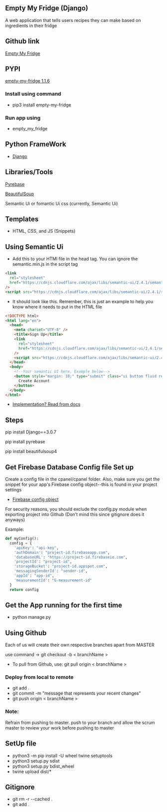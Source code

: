 ## Empty My Fridge (Django)

A web application that tells users recipes they can make based on ingredients in their fridge

## Github link

[Empty My Fridge](https://github.com/edwarddubi/empty_my_fridge_django)

## PYPI

[empty-my-fridge 1.1.6](https://pypi.org/project/empty-my-fridge/)

### Install using command
  - pip3 install empty-my-fridge

### Run app using
  - empty_my_fridge

## Python FrameWork

- [Django](https://pypi.org/project/Django/)

## Libraries/Tools

[Pyrebase](https://pypi.org/project/Pyrebase/)

[BeautifulSoup](https://pypi.org/project/beautifulsoup4/)

Semantic Ui or fomantic Ui css (currently, Semantic Ui)

## Templates

- HTML, CSS, and JS (Snippets)

## Using Semantic Ui

- Add this to your HTMl file in the head tag. You can ignore the semantic.min.js in the script tag

```html
<link
  rel="stylesheet"
  href="https://cdnjs.cloudflare.com/ajax/libs/semantic-ui/2.4.1/semantic.min.css"
/>
<script src="https://cdnjs.cloudflare.com/ajax/libs/semantic-ui/2.4.1/semantic.min.js"></script>
```

- It should look like this. Remember, this is just an example to help you know where it needs to put in the HTML file

```html
<!DOCTYPE html>
<html lang="en">
  <head>
    <meta charset="UTF-8" />
    <title>Sign Up</title>
    <link
      rel="stylesheet"
      href="https://cdnjs.cloudflare.com/ajax/libs/semantic-ui/2.4.1/semantic.min.css"
    />
    <script src="https://cdnjs.cloudflare.com/ajax/libs/semantic-ui/2.4.1/semantic.min.js"></script>
  </head>
  <body>
    <!--Your semantic UI here. Example below-->
    <button style="margin: 10;" type="submit" class="ui button fluid red">
      Create Account
    </button>
  </body>
</html>
```

- [Implementation? Read from docs](https://semantic-ui.com/elements/)

## Steps

pip install Django==3.0.7

pip install pyrebase

pip install beautifulsoup4

## Get Firebase Database Config file Set up

Create a config file in the cpanel/cpanel folder. Also, make sure you get the snippet for your app's Firebase config object--this is found in your project settings

- [Firebase config object](https://firebase.google.com/docs/web/setup?authuser=0#from-hosting-urls)

For security reasons, you should exclude the config.py module when exporting project into Github (Don't mind this since gitignore does it anyways)

Example:

```py
def myConfig():
  config = {
    'apiKey': "api-key",
    'authDomain': "project-id.firebaseapp.com",
    'databaseURL': "https://project-id.firebaseio.com",
    'projectId': "project-id",
    'storageBucket': "project-id.appspot.com",
    'messagingSenderId': "sender-id",
    'appId': "app-id",
    'measurementId': "G-measurement-id"
  }
  return config
```

## Get the App running for the first time

- python manage.py

## Using Github

Each of us will create their own respective branches apart from MASTER

use command -> git checkout -b < branchName >

- To pull from Github, use: git pull origin < branchName >

### Deploy from local to remote

- git add .
- git commit -m "message that represents your recent changes"
- git push origin < branchName >

### Note:

Refrain from pushing to master. push to your branch and allow the scrum master to review your work before pushing to master


## SetUp file
 - python3 -m pip install -U wheel twine setuptools
 - python3 setup.py sdist
 - python3 setup.py bdist_wheel
 - twine upload dist/*

## Gitignore
 - git rm -r --cached .
 - git add .
